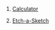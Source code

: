 1. [Calculator](https://david-dze.github.io/calculator/)

2. [Etch-a-Sketch](https://david-dze.github.io/etch-a-sketch/)